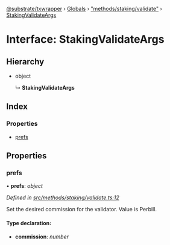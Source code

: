 [@substrate/txwrapper](../README.md) › [Globals](../globals.md) › ["methods/staking/validate"](../modules/_methods_staking_validate_.md) › [StakingValidateArgs](_methods_staking_validate_.stakingvalidateargs.md)

# Interface: StakingValidateArgs

## Hierarchy

* object

  ↳ **StakingValidateArgs**

## Index

### Properties

* [prefs](_methods_staking_validate_.stakingvalidateargs.md#prefs)

## Properties

###  prefs

• **prefs**: *object*

*Defined in [src/methods/staking/validate.ts:12](https://github.com/paritytech/txwrapper/blob/1b54171/src/methods/staking/validate.ts#L12)*

Set the desired commission for the validator. Value is Perbill.

#### Type declaration:

* **commission**: *number*
